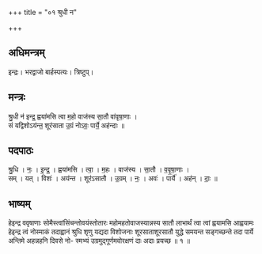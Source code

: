 +++
title = "०१ श्रुधी न"

+++
## अधिमन्त्रम्
इन्द्रः। भरद्वाजो बार्हस्पत्यः। त्रिष्टुप्।

## मन्त्रः
श्रु॒धी न॑ इन्द्र॒ ह्वया॑मसि त्वा म॒हो वाज॑स्य सा॒तौ वा॑वृषा॒णाः ।  
सं यद्विशोऽय॑न्त॒ शूर॑साता उ॒ग्रं नोऽवः॒ पार्ये॒ अह॑न्दाः ॥

## पदपाठः
श्रु॒धि । नः॒ । इ॒न्द्र॒ । ह्वया॑मसि । त्वा॒ । म॒हः । वाज॑स्य । सा॒तौ । व॒वृ॒षा॒णाः ।  
सम् । यत् । विशः॑ । अय॑न्त । शूर॑ऽसातौ । उ॒ग्रम् । नः॒ । अवः॑ । पार्ये॑ । अह॑न् । दाः॒ ॥

## भाष्यम्
हेइन्द्र ववृषाणाः सोमैस्त्वांसिंचन्तोवयंस्तोतारः महोमहतोवाजस्यान्नस्य सातौ लाभार्थं त्वा त्वां ह्वयामसि आह्वयामः हेइन्द्र त्वं नोस्माकं तदाह्वानं श्रुधि शृणु यद्यदा विशोजनाः शूरसाताशूरसातौ युद्धे समयन्त सङ्गच्छन्ते तदा पार्ये अन्तिमे अहन्नहनि दिवसे नो- स्मभ्यं उग्रमुद्गूर्णमवोरक्षणं दाः अदाः प्रयच्छ ॥ १ ॥